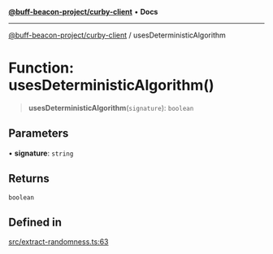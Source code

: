 [**@buff-beacon-project/curby-client**](../index.md) • **Docs**

***

[@buff-beacon-project/curby-client](../index.md) / usesDeterministicAlgorithm

# Function: usesDeterministicAlgorithm()

> **usesDeterministicAlgorithm**(`signature`): `boolean`

## Parameters

• **signature**: `string`

## Returns

`boolean`

## Defined in

[src/extract-randomness.ts:63](https://github.com/buff-beacon-project/curby-js-client/blob/07a2ea08c8e0ca63b47f1d08219657d53af485a2/src/extract-randomness.ts#L63)
